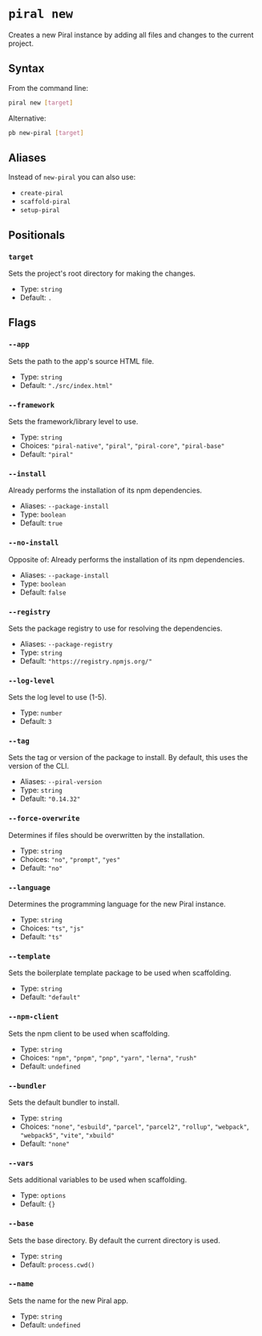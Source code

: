 # `piral new`

Creates a new Piral instance by adding all files and changes to the current project.

## Syntax

From the command line:

```sh
piral new [target]
```

Alternative:

```sh
pb new-piral [target]
```

## Aliases

Instead of `new-piral` you can also use:

- `create-piral`
- `scaffold-piral`
- `setup-piral`

## Positionals

### `target`

Sets the project's root directory for making the changes.


- Type: `string`
- Default: `.`

## Flags

### `--app`

Sets the path to the app's source HTML file.


- Type: `string`
- Default: `"./src/index.html"`

### `--framework`

Sets the framework/library level to use.


- Type: `string`
- Choices: `"piral-native"`, `"piral"`, `"piral-core"`, `"piral-base"`
- Default: `"piral"`

### `--install`

Already performs the installation of its npm dependencies.

- Aliases: `--package-install`
- Type: `boolean`
- Default: `true`

### `--no-install`

Opposite of:
Already performs the installation of its npm dependencies.

- Aliases: `--package-install`
- Type: `boolean`
- Default: `false`

### `--registry`

Sets the package registry to use for resolving the dependencies.

- Aliases: `--package-registry`
- Type: `string`
- Default: `"https://registry.npmjs.org/"`

### `--log-level`

Sets the log level to use (1-5).


- Type: `number`
- Default: `3`

### `--tag`

Sets the tag or version of the package to install. By default, this uses the version of the CLI.

- Aliases: `--piral-version`
- Type: `string`
- Default: `"0.14.32"`

### `--force-overwrite`

Determines if files should be overwritten by the installation.


- Type: `string`
- Choices: `"no"`, `"prompt"`, `"yes"`
- Default: `"no"`

### `--language`

Determines the programming language for the new Piral instance.


- Type: `string`
- Choices: `"ts"`, `"js"`
- Default: `"ts"`

### `--template`

Sets the boilerplate template package to be used when scaffolding.


- Type: `string`
- Default: `"default"`

### `--npm-client`

Sets the npm client to be used when scaffolding.


- Type: `string`
- Choices: `"npm"`, `"pnpm"`, `"pnp"`, `"yarn"`, `"lerna"`, `"rush"`
- Default: `undefined`

### `--bundler`

Sets the default bundler to install.


- Type: `string`
- Choices: `"none"`, `"esbuild"`, `"parcel"`, `"parcel2"`, `"rollup"`, `"webpack"`, `"webpack5"`, `"vite"`, `"xbuild"`
- Default: `"none"`

### `--vars`

Sets additional variables to be used when scaffolding.


- Type: `options`
- Default: `{}`

### `--base`

Sets the base directory. By default the current directory is used.


- Type: `string`
- Default: `process.cwd()`

### `--name`

Sets the name for the new Piral app.


- Type: `string`
- Default: `undefined`
